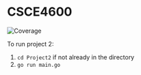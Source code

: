 # CSCE4600
![Coverage](https://img.shields.io/badge/Coverage-89.2%25-brightgreen)

To run project 2:
1. `cd Project2` if not already in the directory
2. `go run main.go`